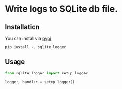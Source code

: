 # Write logs to SQLite db file.

## Installation

You can install via [pypi](https://pypi.org/project/sqlite_logger/)

```console
pip install -U sqlite_logger
```

## Usage

```python
from sqlite_logger import setup_logger

logger, handler = setup_logger()
```
